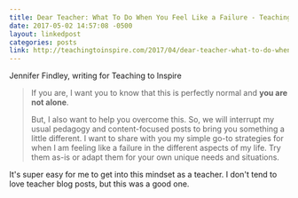 ```yaml
---
title: Dear Teacher: What To Do When You Feel Like a Failure - Teaching to Inspire with Jennifer Findley
date: 2017-05-02 14:57:08 -0500
layout: linkedpost
categories: posts
link: http://teachingtoinspire.com/2017/04/dear-teacher-what-to-do-when-you-feel-like-a-failure.html
---
```




Jennifer Findley, writing for Teaching to Inspire

> If you are, I want you to know that this is perfectly normal and **you are not alone**.
> 
> But, I also want to help you overcome this. So, we will interrupt my usual pedagogy and content-focused posts to bring you something a little different. I want to share with you my simple go-to strategies for when I am feeling like a failure in the different aspects of my life. Try them as-is or adapt them for your own unique needs and situations.

It's super easy for me to get into this mindset as a teacher. I don't tend to love teacher blog posts, but this was a good one. 
